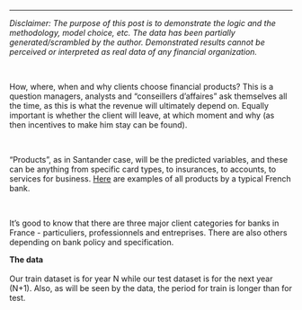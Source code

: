 ---
<p><em>Disclaimer: The purpose of this post is to demonstrate the logic and the methodology, model choice, etc. The data has been partially generated/scrambled by the author. Demonstrated results cannot be perceived or interpreted as real data of any financial organization. </em></p><br />
<p>How, where, when and why clients choose financial products? This is a question managers, analysts and &ldquo;conseillers d&rsquo;affaires&rdquo; ask themselves all the time, as this is what the revenue will ultimately depend on. Equally important is whether the client will leave, at which moment and why (as then incentives to make him stay can be found). &nbsp;</p><br />
<p>&ldquo;Products&rdquo;, as in Santander case, will be the predicted variables, and these can be anything from specific card types, to insurances, to accounts, to services for business. <a href="https://particuliers.societegenerale.fr/tous_les_produits.html">Here</a> are examples of all products by a typical French bank. </p><br />
<p>It&rsquo;s good to know that there are three major client categories for banks in France - particuliers, professionnels and entreprises. There are also others depending on bank policy and specification.<br />

<strong>The data </strong><br />
<br />
Our train dataset is for year N while our test dataset is for the next year (N+1). Also, as will be seen by the data, the period for train is longer than for test.</p>
